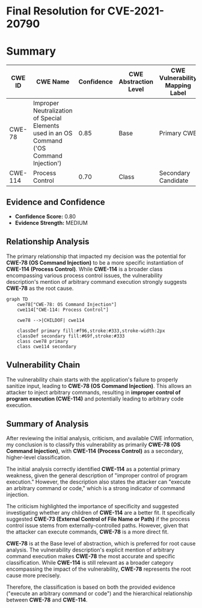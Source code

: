 # Final Resolution for CVE-2021-20790

# Summary
| CWE ID | CWE Name | Confidence | CWE Abstraction Level | CWE Vulnerability Mapping Label | CWE-Vulnerability Mapping Notes |
|---|---|---|---|---|---|
| CWE-78 | Improper Neutralization of Special Elements used in an OS Command ('OS Command Injection') | 0.85 | Base | Primary CWE | Allowed |
| CWE-114 | Process Control | 0.70 | Class | Secondary Candidate | Allowed-with-Review |

## Evidence and Confidence

*   **Confidence Score:** 0.80
*   **Evidence Strength:** MEDIUM

## Relationship Analysis
The primary relationship that impacted my decision was the potential for **CWE-78 (OS Command Injection)** to be a more specific instantiation of **CWE-114 (Process Control)**. While **CWE-114** is a broader class encompassing various process control issues, the vulnerability description's mention of arbitrary command execution strongly suggests **CWE-78** as the root cause.

```mermaid
graph TD
    cwe78["CWE-78: OS Command Injection"]
    cwe114["CWE-114: Process Control"]
    
    cwe78 -->|CHILDOF| cwe114
    
    classDef primary fill:#f96,stroke:#333,stroke-width:2px
    classDef secondary fill:#69f,stroke:#333
    class cwe78 primary
    class cwe114 secondary
```

## Vulnerability Chain
The vulnerability chain starts with the application's failure to properly sanitize input, leading to **CWE-78 (OS Command Injection)**. This allows an attacker to inject arbitrary commands, resulting in **improper control of program execution (CWE-114)** and potentially leading to arbitrary code execution.

## Summary of Analysis
After reviewing the initial analysis, criticism, and available CWE information, my conclusion is to classify this vulnerability as primarily **CWE-78 (OS Command Injection)**, with **CWE-114 (Process Control)** as a secondary, higher-level classification.

The initial analysis correctly identified **CWE-114** as a potential primary weakness, given the general description of "improper control of program execution." However, the description also states the attacker can "execute an arbitrary command or code," which is a strong indicator of command injection.

The criticism highlighted the importance of specificity and suggested investigating whether any children of **CWE-114** are a better fit. It specifically suggested **CWE-73 (External Control of File Name or Path)** if the process control issue stems from externally-controlled paths. However, given that the attacker can execute commands, **CWE-78** is a more direct fit.

**CWE-78** is at the Base level of abstraction, which is preferred for root cause analysis. The vulnerability description's explicit mention of arbitrary command execution makes **CWE-78** the most accurate and specific classification. While **CWE-114** is still relevant as a broader category encompassing the impact of the vulnerability, **CWE-78** represents the root cause more precisely.

Therefore, the classification is based on both the provided evidence ("execute an arbitrary command or code") and the hierarchical relationship between **CWE-78** and **CWE-114**.
